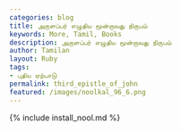 ```yaml
---  
categories: blog  
title: அருளப்பர் எழுதிய மூன்றாவது நிருபம்
keywords: More, Tamil, Books  
description: அருளப்பர் எழுதிய மூன்றாவது நிருபம்
author: Tamilan  
layout: Ruby  
tags:     
- புதிய ஏற்பாடு
permalink: third_epistle_of_john  
featured: /images/noolkal_96_6.png  
---  
```

{% include install_nool.md %}  
